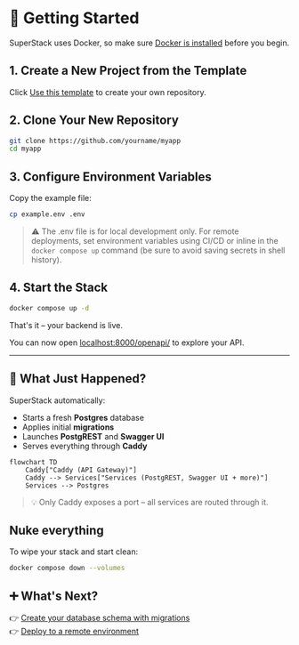 # 🚀 Getting Started

SuperStack uses Docker, so make sure [Docker is
installed](https://docs.docker.com/get-docker/) before you begin.

## 1. Create a New Project from the Template

Click [Use this template](https://github.com/explodinglabs/superstack/generate) to create your own repository.

## 2. Clone Your New Repository

```sh
git clone https://github.com/yourname/myapp
cd myapp
```

## 3. Configure Environment Variables

Copy the example file:

```sh
cp example.env .env
```

> ⚠️ The .env file is for local development only. For remote deployments,
> set environment variables using CI/CD or inline in the `docker compose up` command (be sure to avoid saving secrets in shell history).

## 4. Start the Stack

```sh
docker compose up -d
```

That's it – your backend is live.

You can now open [localhost:8000/openapi/](http://localhost:8000/openapi/)
to explore your API.

---

## 🧩 What Just Happened?

SuperStack automatically:

- Starts a fresh **Postgres** database
- Applies initial **migrations**
- Launches **PostgREST** and **Swagger UI**
- Serves everything through **Caddy**

```mermaid
flowchart TD
    Caddy["Caddy (API Gateway)"]
    Caddy --> Services["Services (PostgREST, Swagger UI + more)"]
    Services --> Postgres
```

> 💡 Only Caddy exposes a port – all services are routed through it.

## Nuke everything

To wipe your stack and start clean:

```sh
docker compose down --volumes
```

## ➕ What's Next?

👉 [Create your database schema with migrations](migrations.md)  
👉 [Deploy to a remote environment](deploying.md)
